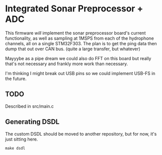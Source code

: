 # Integrated Sonar Preprocessor + ADC #

This firmware _will_ implement the sonar preprocessor board's current
functionality, as well as sampling at 1MSPS from each of the hydrophone
channels, all on a single STM32F303.
The plan is to get the ping data then dump that out over CAN bus.
(quite a large transfer, but whatever)

Mayyybe as a pipe dream we could also do FFT on this board but really
that's not necessary and frankly more work than necessary.

I'm thinking I might break out USB pins so we could implement USB-FS
in the future.

## TODO

Described in src/main.c

## Generating DSDL

The custom DSDL should be moved to another repository, but for now, it's just sitting here.

```
make dsdl
```